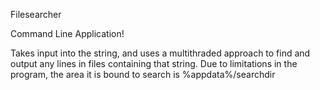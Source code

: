 Filesearcher

Command Line Application!

Takes input into the string, and uses a multithraded approach to find and output any lines in files containing that string.
Due to limitations in the program, the area it is bound to search is %appdata%/searchdir
